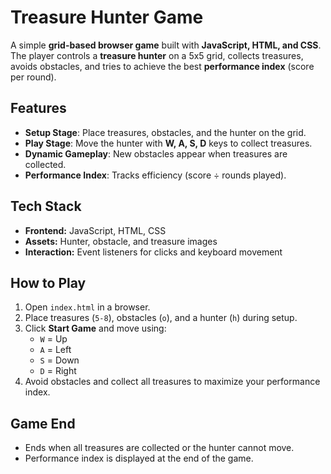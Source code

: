 # Treasure Hunter Game

A simple **grid-based browser game** built with **JavaScript, HTML, and CSS**.  
The player controls a **treasure hunter** on a 5x5 grid, collects treasures, avoids obstacles, and tries to achieve the best **performance index** (score per round).

## Features
- **Setup Stage**: Place treasures, obstacles, and the hunter on the grid.
- **Play Stage**: Move the hunter with **W, A, S, D** keys to collect treasures.
- **Dynamic Gameplay**: New obstacles appear when treasures are collected.
- **Performance Index**: Tracks efficiency (score ÷ rounds played).

## Tech Stack
- **Frontend:** JavaScript, HTML, CSS
- **Assets:** Hunter, obstacle, and treasure images
- **Interaction:** Event listeners for clicks and keyboard movement

## How to Play
1. Open `index.html` in a browser.
2. Place treasures (`5-8`), obstacles (`o`), and a hunter (`h`) during setup.
3. Click **Start Game** and move using:
   - `W` = Up  
   - `A` = Left  
   - `S` = Down  
   - `D` = Right  
4. Avoid obstacles and collect all treasures to maximize your performance index.

## Game End
- Ends when all treasures are collected or the hunter cannot move.
- Performance index is displayed at the end of the game.

